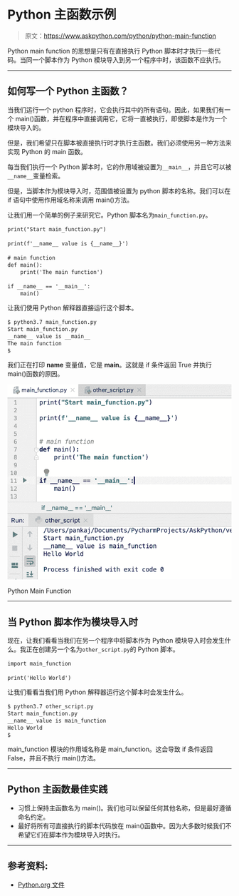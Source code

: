 # Python 主函数示例

> 原文：<https://www.askpython.com/python/python-main-function>

Python main function 的思想是只有在直接执行 Python 脚本时才执行一些代码。当同一个脚本作为 Python 模块导入到另一个程序中时，该函数不应执行。

* * *

## 如何写一个 Python 主函数？

当我们运行一个 python 程序时，它会执行其中的所有语句。因此，如果我们有一个 main()函数，并在程序中直接调用它，它将一直被执行，即使脚本是作为一个模块导入的。

但是，我们希望只在脚本被直接执行时才执行主函数。我们必须使用另一种方法来实现 Python 的 main 函数。

每当我们执行一个 Python 脚本时，它的作用域被设置为`__main__`，并且它可以被`__name__`变量检索。

但是，当脚本作为模块导入时，范围值被设置为 python 脚本的名称。我们可以在 if 语句中使用作用域名称来调用 main()方法。

让我们用一个简单的例子来研究它。Python 脚本名为`main_function.py`。

```
print("Start main_function.py")

print(f'__name__ value is {__name__}')

# main function
def main():
    print('The main function')

if __name__ == '__main__':
    main()

```

让我们使用 Python 解释器直接运行这个脚本。

```
$ python3.7 main_function.py 
Start main_function.py
__name__ value is __main__
The main function
$ 

```

我们正在打印 __name__ 变量值，它是 __main__。这就是 if 条件返回 True 并执行 main()函数的原因。

![Python Main Function](img/dcb29e96c09dad42c0044768e159d3c5.png)

Python Main Function

* * *

## 当 Python 脚本作为模块导入时

现在，让我们看看当我们在另一个程序中将脚本作为 Python 模块导入时会发生什么。我正在创建另一个名为`other_script.py`的 Python 脚本。

```
import main_function

print('Hello World')

```

让我们看看当我们用 Python 解释器运行这个脚本时会发生什么。

```
$ python3.7 other_script.py 
Start main_function.py
__name__ value is main_function
Hello World
$

```

main_function 模块的作用域名称是 main_function。这会导致 if 条件返回 False，并且不执行 main()方法。

* * *

## Python 主函数最佳实践

*   习惯上保持主函数名为 main()。我们也可以保留任何其他名称，但是最好遵循命名约定。
*   最好将所有可直接执行的脚本代码放在 main()函数中。因为大多数时候我们不希望它们在脚本作为模块导入时执行。

* * *

## 参考资料:

*   [Python.org 文件](https://docs.python.org/3.7/library/__main__.html)